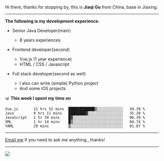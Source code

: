 Hi there, thanks for stopping by, this is **Jiaqi Gu** from China, base in Jiaxing.

---

**The following is my development experience.**

- Senior Java Developer(main)
  - 8 years experiences

- Frontend developer(second)
  - Vue.js (1 year experience)
  - HTML / CSS / Javascript
  
- Full stack developer(second as well)
  - I also can write (simple) Python project
  - And some iOS projects

📊 **This week I spent my time on**
<!--START_SECTION:waka-->
```text
Vue.js       12 hrs 52 mins  ████████████▒░░░░░░░░░░░░   49.39 % 
Java         9 hrs 11 mins   ████████▓░░░░░░░░░░░░░░░░   35.28 % 
JavaScript   1 hr 39 mins    █▓░░░░░░░░░░░░░░░░░░░░░░░   06.39 % 
XML          1 hr 14 mins    █▒░░░░░░░░░░░░░░░░░░░░░░░   04.74 % 
YAML         29 mins         ▒░░░░░░░░░░░░░░░░░░░░░░░░   01.87 % 
```
<!--END_SECTION:waka-->

---

[Email me](mailto:droidqw@gmail.com?subject=Hiring_from_GitHub) if you need to ask me anything., thanks!

---

![]( https://visitor-badge.glitch.me/badge?page_id=githubgujiaqi)
